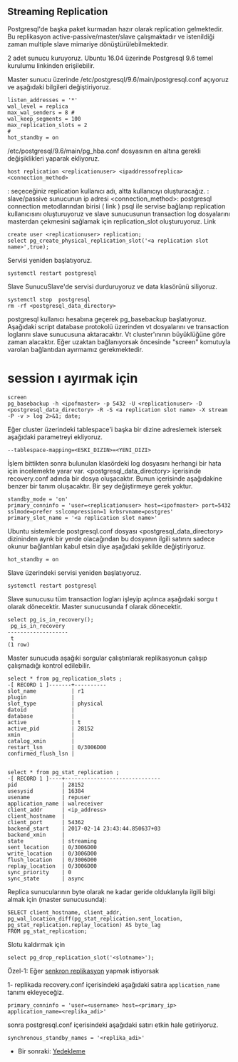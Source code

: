 ## Streaming Replication

Postgresql'de başka paket kurmadan hazır olarak replication gelmektedir. Bu replikasyon active-passive/master/slave çalışmaktadır ve istenildiği zaman multiple slave mimariye dönüştürülebilmektedir.

2 adet sunucu kuruyoruz. Ubuntu 16.04 üzerinde Postgresql 9.6 temel kurulumu linkinden erişilebilir.

Master sunucu üzerinde /etc/postgresql/9.6/main/postgresql.conf açıyoruz ve aşağıdaki bilgileri değiştiriyoruz.
```
listen_addresses = '*'
wal_level = replica
max_wal_senders = 8 #
wal_keep_segments = 100
max_replication_slots = 2
#
hot_standby = on
```
/etc/postgresql/9.6/main/pg_hba.conf dosyasının en altına gerekli değişiklikleri yaparak ekliyoruz.
```
host replication <replicationuser> <ipaddressofreplica> <connection_method>
```
<replicationuser>: seçeceğiniz replication kullanıcı adı, altta kullanıcıyı oluşturacağız.
<ipaddressofreplica>: slave/passive sunucunun ip adresi
<connection_method>: postgresql connection metodlarından birisi ( link )
psql ile servise bağlanıp replication kullanıcısını oluşturuyoruz ve slave sunucusunun transaction log dosyalarını masterdan çekmesini sağlamak için replication_slot oluşturuyoruz. Link
 ```
create user <replicationuser> replication;
select pg_create_physical_replication_slot('<a replication slot name>',true);
```

Servisi yeniden başlatıyoruz.
```
systemctl restart postgresql
```

Slave SunucuSlave'de servisi durduruyoruz ve data klasörünü siliyoruz.

```
systemctl stop  postgresql
rm -rf <postgresql_data_directory>
```

postgresql kullanıcı hesabına geçerek pg_basebackup başlatıyoruz. Aşağıdaki script database protokolü üzerinden vt dosyalarını ve transaction loglarını slave sunucusuna aktaracaktır. Vt cluster'ınının büyüklüğüne göre zaman alacaktır. Eğer uzaktan bağlanıyorsak öncesinde "screen" komutuyla varolan bağlantıdan ayırmamız gerekmektedir.
# session ı ayırmak için
```
screen
pg_basebackup -h <ipofmaster> -p 5432 -U <replicationuser> -D <postgresql_data_directory> -R -S <a replication slot name> -X stream -P -v > log 2>&1; date;
```
Eğer cluster üzerindeki tablespace'i başka bir dizine adreslemek istersek aşağıdaki parametreyi ekliyoruz.
```
--tablespace-mapping=<ESKI_DIZIN>=<YENI_DIZI>
```


İşlem bittikten sonra bulunulan klasördeki log dosyasını herhangi bir hata için incelemekte yarar var. <postgresql_data_directory> içerisinde recovery.conf adında bir dosya oluşacaktır. Bunun içerisinde aşağıdakine benzer bir tanım oluşacaktır. Bir şey değiştirmeye gerek yoktur.
```
standby_mode = 'on'
primary_conninfo = 'user=<replicationuser> host=<ipofmaster> port=5432 sslmode=prefer sslcompression=1 krbsrvname=postgres'
primary_slot_name = '<a replication slot name>'
```

Ubuntu sistemlerde postgresql.conf dosyası <postgresql_data_directory> dizininden ayrık bir yerde olacağından bu dosyanın ilgili satırını sadece okunur bağlantıları kabul etsin diye aşağıdaki şekilde değiştiriyoruz.
```
hot_standby = on
```
Slave üzerindeki servisi yeniden başlatıyoruz.
```
systemctl restart postgresql
```
Slave sunucusu tüm transaction logları işleyip açılınca aşağıdaki sorgu t olarak dönecektir. Master sunucusunda f olarak dönecektir.
```
select pg_is_in_recovery();
 pg_is_in_recovery
-------------------
 t
(1 row)

```

Master sunucuda aşağıki sorgular çalıştırılarak replikasyonun çalışıp çalışmadığı kontrol edilebilir.

```
select * from pg_replication_slots ;
-[ RECORD 1 ]-------+----------
slot_name           | r1
plugin              |
slot_type           | physical
datoid              |
database            |
active              | t
active_pid          | 28152
xmin                |
catalog_xmin        |
restart_lsn         | 0/3006D00
confirmed_flush_lsn |


select * from pg_stat_replication ;
-[ RECORD 1 ]----+------------------------------
pid              | 28152
usesysid         | 16384
usename          | repuser
application_name | walreceiver
client_addr      | <ip_address>
client_hostname  |
client_port      | 54362
backend_start    | 2017-02-14 23:43:44.850637+03
backend_xmin     |
state            | streaming
sent_location    | 0/3006D00
write_location   | 0/3006D00
flush_location   | 0/3006D00
replay_location  | 0/3006D00
sync_priority    | 0
sync_state       | async
```
Replica sunucularının byte olarak ne kadar geride olduklarıyla ilgili bilgi almak için (master sunucusunda):
```
SELECT client_hostname, client_addr,
pg_wal_location_diff(pg_stat_replication.sent_location,
pg_stat_replication.replay_location) AS byte_lag
FROM pg_stat_replication;
```
Slotu kaldırmak için
```
select pg_drop_replication_slot('<slotname>');
```

Özel-1: Eğer [senkron replikasyon](https://www.postgresql.org/docs/current/runtime-config-replication.html) yapmak istiyorsak

1- replikada recovery.conf içerisindeki aşağıdaki satıra ```application_name``` tanımı ekleyeceğiz.
```
primary_conninfo = 'user=<username> host=<primary_ip> application_name=<replika_adi>'
```
sonra postgresql.conf içerisindeki aşağıdaki satırı etkin hale getiriyoruz.
```
synchronous_standby_names = '<replika_adi>'
```
* Bir sonraki:
[Yedekleme](yedekleme.md)
